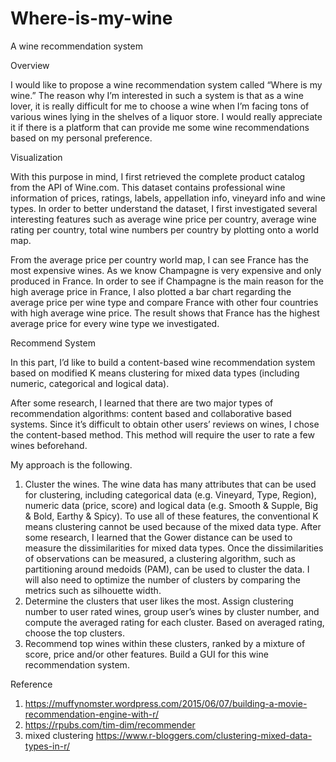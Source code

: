 # Where-is-my-wine
A wine recommendation system

Overview

I would like to propose a wine recommendation system called “Where is my wine.” The reason why I’m interested in such a system is that as a wine lover, it is really difficult for me to choose a wine when I’m facing tons of various wines lying in the shelves of a liquor store. I would really appreciate it if there is a platform that can provide me some wine recommendations based on my personal preference.

Visualization

With this purpose in mind, I first retrieved the complete product catalog from the API of Wine.com. This dataset contains professional wine information of prices, ratings, labels, appellation info, vineyard info and wine types. In order to better understand the dataset, I first investigated several interesting features such as average wine price per country, average wine rating per country, total wine numbers per country by plotting onto a world map.

From the average price per country world map, I can see France has the most expensive wines. As we know Champagne is very expensive and only produced in France. In order to see if Champagne is the main reason for the high average price in France, I also plotted a bar chart regarding the average price per wine type and compare France with other four countries with high average wine price. The result shows that France has the highest average price for every wine type we investigated.

Recommend System

In this part, I’d like to build a content-based wine recommendation system based on modified K means clustering for mixed data types (including numeric, categorical and logical data).

After some research, I learned that there are two major types of recommendation algorithms: content based and collaborative based systems. Since it’s difficult to obtain other users’ reviews on wines, I chose the content-based method. This method will require the user to rate a few wines beforehand. 

My approach is the following.
1.	Cluster the wines. The wine data has many attributes that can be used for clustering, including categorical data (e.g. Vineyard, Type, Region), numeric data (price, score) and logical data (e.g. Smooth & Supple, Big & Bold, Earthy & Spicy). To use all of these features, the conventional K means clustering cannot be used because of the mixed data type. After some research, I learned that the Gower distance can be used to measure the dissimilarities for mixed data types. Once the dissimilarities of observations can be measured, a clustering algorithm, such as partitioning around medoids (PAM), can be used to cluster the data. I will also need to optimize the number of clusters by comparing the metrics such as silhouette width. 
2.	Determine the clusters that user likes the most. Assign clustering number to user rated wines, group user’s wines by cluster number, and compute the averaged rating for each cluster. Based on averaged rating, choose the top clusters.
3.	Recommend top wines within these clusters, ranked by a mixture of score, price and/or other features. 
Build a GUI for this wine recommendation system.

Reference

1. https://muffynomster.wordpress.com/2015/06/07/building-a-movie-recommendation-engine-with-r/
2. https://rpubs.com/tim-dim/recommender
3. mixed clustering https://www.r-bloggers.com/clustering-mixed-data-types-in-r/
